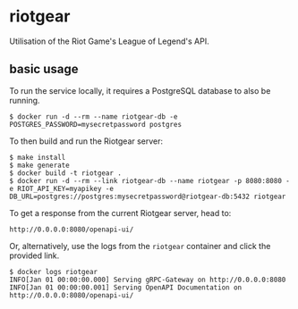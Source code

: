 # riotgear
Utilisation of the Riot Game's League of Legend's API.

## basic usage
To run the service locally, it requires a PostgreSQL database to also be running.
```
$ docker run -d --rm --name riotgear-db -e POSTGRES_PASSWORD=mysecretpassword postgres
```
To then build and run the Riotgear server:
```
$ make install
$ make generate
$ docker build -t riotgear .
$ docker run -d --rm --link riotgear-db --name riotgear -p 8080:8080 -e RIOT_API_KEY=myapikey -e DB_URL=postgres://postgres:mysecretpassword@riotgear-db:5432 riotgear
```
To get a response from the current Riotgear server, head to:
```
http://0.0.0.0:8080/openapi-ui/
```
Or, alternatively, use the logs from the `riotgear` container and click the provided link.
```
$ docker logs riotgear
INFO[Jan 01 00:00:00.000] Serving gRPC-Gateway on http://0.0.0.0:8080  
INFO[Jan 01 00:00:00.001] Serving OpenAPI Documentation on http://0.0.0.0:8080/openapi-ui/ 
```
